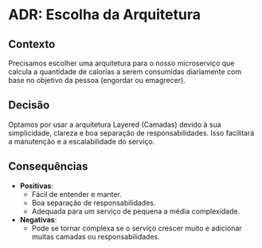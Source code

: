# ADR: Escolha da Arquitetura

## Contexto
Precisamos escolher uma arquitetura para o nosso microserviço que calcula a quantidade de calorias a serem consumidas diariamente com base no objetivo da pessoa (engordar ou emagrecer).

## Decisão
Optamos por usar a arquitetura Layered (Camadas) devido à sua simplicidade, clareza e boa separação de responsabilidades. Isso facilitará a manutenção e a escalabilidade do serviço.

## Consequências
- **Positivas**:
    - Fácil de entender e manter.
    - Boa separação de responsabilidades.
    - Adequada para um serviço de pequena a média complexidade.
- **Negativas**:
    - Pode se tornar complexa se o serviço crescer muito e adicionar muitas camadas ou responsabilidades.
